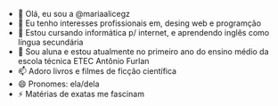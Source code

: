 - 👋 Olá, eu sou a @mariaalicegz
- 👀 Eu tenho interesses profissionais em, desing web e programção
- 🌱 Estou cursando informática p/ internet, e aprendendo inglês como língua secundária
- 💞️ Sou aluna e estou atualmente no primeiro ano do ensino médio da escola técnica ETEC Antônio Furlan
- 📫 Adoro livros e filmes de ficção científica
- 😄 Pronomes: ela/dela
- ⚡ Matérias de exatas me fascinam

<!---
mariaalicegz/mariaalicegz is a ✨ special ✨ repository because its `README.md` (this file) appears on your GitHub profile.
You can click the Preview link to take a look at your changes.
--->
